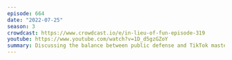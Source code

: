 ```yaml
---
episode: 664
date: "2022-07-25"
season: 3
crowdcast: https://www.crowdcast.io/e/in-lieu-of-fun-episode-319
youtube: https://www.youtube.com/watch?v=1D_d5gzGZoY
summary: Discussing the balance between public defense and TikTok mastery
---
```

